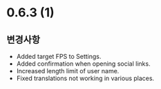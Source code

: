 # 0.6.3 (1)

## 변경사항

- Added target FPS to Settings.
- Added confirmation when opening social links.
- Increased length limit of user name.
- Fixed translations not working in various places.
